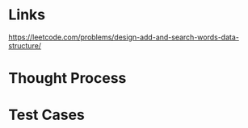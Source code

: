 # Links
https://leetcode.com/problems/design-add-and-search-words-data-structure/

# Thought Process

# Test Cases

